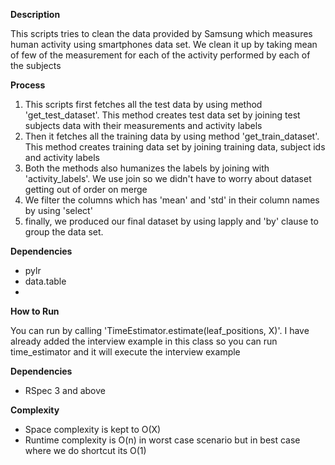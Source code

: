 **Description**

This scripts tries to clean the data provided by Samsung which measures human activity using smartphones data set. We clean it up by taking mean of few of the measurement for each of the activity performed by each of the subjects

**Process**

1. This scripts first fetches all the test data by using method 'get_test_dataset'. This method creates test data set by joining test subjects data with their measurements and activity labels
2. Then it fetches all the training  data by using method 'get_train_dataset'. This method creates training data set by joining training data, subject ids and activity labels 
3. Both the methods also humanizes the labels by joining with 'activity_labels'. We use join so we didn't have to worry about dataset getting out of order on merge
4. We filter the columns which has 'mean' and 'std' in their column names by using 'select' 
5. finally, we produced our final dataset by using lapply and 'by' clause to group the data set.


**Dependencies**

* pylr
* data.table
* 

**How to Run**

You can run by calling 'TimeEstimator.estimate(leaf_positions, X)'. I have already added the interview example in this class so you can run time_estimator and it will execute the interview example

**Dependencies**

* RSpec 3 and above


**Complexity**

* Space complexity is kept to O(X)
* Runtime complexity is O(n) in worst case scenario but in best case where we do shortcut its O(1)

